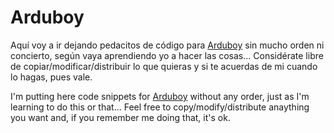 # Arduboy

Aquí voy a ir dejando pedacitos de código para [Arduboy](https://arduboy.com/) sin mucho orden ni concierto, según vaya aprendiendo yo a hacer las cosas... Considérate libre de copiar/modificar/distribuir lo que quieras y si te acuerdas de mi cuando lo hagas, pues vale.

I'm putting here code snippets for [Arduboy](https://arduboy.com/) without any order, just as I'm learning to do this or that... Feel free to copy/modify/distribute anaything you want and, if you remember me doing that, it's ok.


